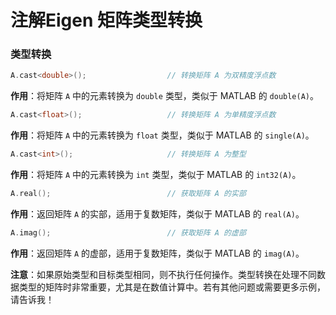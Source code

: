 # 注解Eigen 矩阵类型转换

### 类型转换

```cpp
A.cast<double>();                  // 转换矩阵 A 为双精度浮点数
```

**作用**：将矩阵 `A` 中的元素转换为 `double` 类型，类似于 MATLAB 的 `double(A)`。

```cpp
A.cast<float>();                   // 转换矩阵 A 为单精度浮点数
```

**作用**：将矩阵 `A` 中的元素转换为 `float` 类型，类似于 MATLAB 的 `single(A)`。

```cpp
A.cast<int>();                     // 转换矩阵 A 为整型
```

**作用**：将矩阵 `A` 中的元素转换为 `int` 类型，类似于 MATLAB 的 `int32(A)`。

```cpp
A.real();                          // 获取矩阵 A 的实部
```

**作用**：返回矩阵 `A` 的实部，适用于复数矩阵，类似于 MATLAB 的 `real(A)`。

```cpp
A.imag();                          // 获取矩阵 A 的虚部
```

**作用**：返回矩阵 `A` 的虚部，适用于复数矩阵，类似于 MATLAB 的 `imag(A)`。

**注意**：如果原始类型和目标类型相同，则不执行任何操作。类型转换在处理不同数据类型的矩阵时非常重要，尤其是在数值计算中。若有其他问题或需要更多示例，请告诉我！
